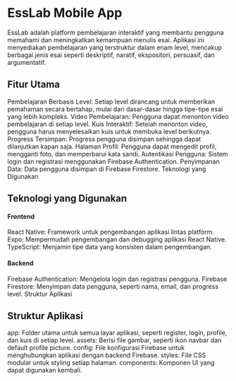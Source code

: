 # EssLab Mobile App

EssLab adalah platform pembelajaran interaktif yang membantu pengguna memahami dan meningkatkan kemampuan menulis esai. Aplikasi ini menyediakan pembelajaran yang terstruktur dalam enam level, mencakup berbagai jenis esai seperti deskriptif, naratif, ekspositori, persuasif, dan argumentatif.

## Fitur Utama

Pembelajaran Berbasis Level: Setiap level dirancang untuk memberikan pemahaman secara bertahap, mulai dari dasar-dasar hingga tipe-tipe esai yang lebih kompleks.
Video Pembelajaran: Pengguna dapat menonton video pembelajaran di setiap level.
Kuis Interaktif: Setelah menonton video, pengguna harus menyelesaikan kuis untuk membuka level berikutnya.
Progress Tersimpan: Progress pengguna disimpan sehingga dapat dilanjutkan kapan saja.
Halaman Profil: Pengguna dapat mengedit profil, mengganti foto, dan memperbarui kata sandi.
Autentikasi Pengguna: Sistem login dan registrasi menggunakan Firebase Authentication.
Penyimpanan Data: Data pengguna disimpan di Firebase Firestore.
Teknologi yang Digunakan

## Teknologi yang Digunakan
#### Frontend
React Native: Framework untuk pengembangan aplikasi lintas platform.
Expo: Mempermudah pengembangan dan debugging aplikasi React Native.
TypeScript: Menjamin tipe data yang konsisten dalam pengembangan.

#### Backend
Firebase Authentication: Mengelola login dan registrasi pengguna.
Firebase Firestore: Menyimpan data pengguna, seperti nama, email, dan progress level.
Struktur Aplikasi

## Struktur Aplikasi
app: Folder utama untuk semua layar aplikasi, seperti register, login, profile, dan kuis di setiap level.
assets: Berisi file gambar, seperti ikon navbar dan default profile picture.
config: File konfigurasi Firebase untuk menghubungkan aplikasi dengan backend Firebase.
styles: File CSS modular untuk styling setiap halaman.
components: Komponen UI yang dapat digunakan kembali.
